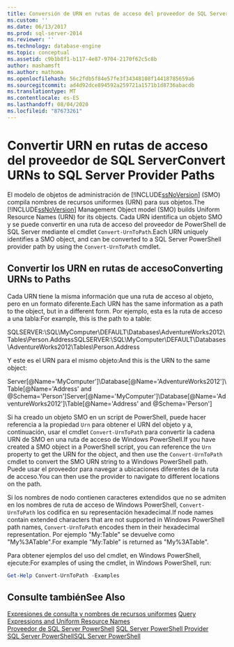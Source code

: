 ```yaml
---
title: Conversión de URN en rutas de acceso del proveedor de SQL Server | Microsoft Docs
ms.custom: ''
ms.date: 06/13/2017
ms.prod: sql-server-2014
ms.reviewer: ''
ms.technology: database-engine
ms.topic: conceptual
ms.assetid: c9b1b8f1-b117-4e87-9704-2170f62c5c8b
author: mashamsft
ms.author: mathoma
ms.openlocfilehash: 56c2fdb5f84e57fe3f34348108f14418785659a6
ms.sourcegitcommit: ad4d92dce894592a259721a1571b1d8736abacdb
ms.translationtype: MT
ms.contentlocale: es-ES
ms.lasthandoff: 08/04/2020
ms.locfileid: "87673261"
---
```

# <a name="convert-urns-to-sql-server-provider-paths"></a><span data-ttu-id="e511a-102">Convertir URN en rutas de acceso del proveedor de SQL Server</span><span class="sxs-lookup"><span data-stu-id="e511a-102">Convert URNs to SQL Server Provider Paths</span></span>
  <span data-ttu-id="e511a-103">El modelo de objetos de administración de [!INCLUDE[ssNoVersion](../includes/ssnoversion-md.md)] (SMO) compila nombres de recursos uniformes (URN) para sus objetos.</span><span class="sxs-lookup"><span data-stu-id="e511a-103">The [!INCLUDE[ssNoVersion](../includes/ssnoversion-md.md)] Management Object model (SMO) builds Uniform Resource Names (URN) for its objects.</span></span> <span data-ttu-id="e511a-104">Cada URN identifica un objeto SMO y se puede convertir en una ruta de acceso del proveedor de PowerShell de SQL Server mediante el cmdlet `Convert-UrnToPath`.</span><span class="sxs-lookup"><span data-stu-id="e511a-104">Each URN uniquely identifies a SMO object, and can be converted to a SQL Server PowerShell provider path by using the `Convert-UrnToPath` cmdlet.</span></span>  
  
## <a name="converting-urns-to-paths"></a><span data-ttu-id="e511a-105">Convertir los URN en rutas de acceso</span><span class="sxs-lookup"><span data-stu-id="e511a-105">Converting URNs to Paths</span></span>  
 <span data-ttu-id="e511a-106">Cada URN tiene la misma información que una ruta de acceso al objeto, pero en un formato diferente.</span><span class="sxs-lookup"><span data-stu-id="e511a-106">Each URN has the same information as a path to the object, but in a different form.</span></span> <span data-ttu-id="e511a-107">Por ejemplo, esta es la ruta de acceso a una tabla:</span><span class="sxs-lookup"><span data-stu-id="e511a-107">For example, this is the path to a table:</span></span>  
  
 <span data-ttu-id="e511a-108">SQLSERVER:\SQL\MyComputer\DEFAULT\Databases\AdventureWorks2012\Tables\Person.Address</span><span class="sxs-lookup"><span data-stu-id="e511a-108">SQLSERVER:\SQL\MyComputer\DEFAULT\Databases\AdventureWorks2012\Tables\Person.Address</span></span>  
  
 <span data-ttu-id="e511a-109">Y este es el URN para el mismo objeto:</span><span class="sxs-lookup"><span data-stu-id="e511a-109">And this is the URN to the same object:</span></span>  
  
 <span data-ttu-id="e511a-110">Server[@Name='MyComputer']\Database[@Name='AdventureWorks2012']\Table[@Name='Address' and @Schema='Person']</span><span class="sxs-lookup"><span data-stu-id="e511a-110">Server[@Name='MyComputer']\Database[@Name='AdventureWorks2012']\Table[@Name='Address' and @Schema='Person']</span></span>  
  
 <span data-ttu-id="e511a-111">Si ha creado un objeto SMO en un script de PowerShell, puede hacer referencia a la propiedad `Urn` para obtener el URN del objeto y a, continuación, usar el cmdlet `Convert-UrnToPath` para convertir la cadena URN de SMO en una ruta de acceso de Windows PowerShell.</span><span class="sxs-lookup"><span data-stu-id="e511a-111">If you have created a SMO object in a PowerShell script, you can reference the `Urn` property to get the URN for the object, and then use the `Convert-UrnToPath` cmdlet to convert the SMO URN string to a Windows PowerShell path.</span></span> <span data-ttu-id="e511a-112">Puede usar el proveedor para navegar a ubicaciones diferentes de la ruta de acceso.</span><span class="sxs-lookup"><span data-stu-id="e511a-112">You can then use the provider to navigate to different locations on the path.</span></span>  
  
 <span data-ttu-id="e511a-113">Si los nombres de nodo contienen caracteres extendidos que no se admiten en los nombres de ruta de acceso de Windows PowerShell, `Convert-UrnToPath` los codifica en su representación hexadecimal.</span><span class="sxs-lookup"><span data-stu-id="e511a-113">If node names contain extended characters that are not supported in Windows PowerShell path names, `Convert-UrnToPath` encodes them in their hexadecimal representation.</span></span> <span data-ttu-id="e511a-114">Por ejemplo "My:Table" se devuelve como "My%3ATable".</span><span class="sxs-lookup"><span data-stu-id="e511a-114">For example "My:Table" is returned as "My%3ATable".</span></span>  
  
 <span data-ttu-id="e511a-115">Para obtener ejemplos del uso del cmdlet, en Windows PowerShell, ejecute:</span><span class="sxs-lookup"><span data-stu-id="e511a-115">For examples of using the cmdlet, in Windows PowerShell, run:</span></span>  
  
```powershell
Get-Help Convert-UrnToPath -Examples  
```  
  
## <a name="see-also"></a><span data-ttu-id="e511a-116">Consulte también</span><span class="sxs-lookup"><span data-stu-id="e511a-116">See Also</span></span>  
 <span data-ttu-id="e511a-117">[Expresiones de consulta y nombres de recursos uniformes](../powershell/query-expressions-and-uniform-resource-names.md) </span><span class="sxs-lookup"><span data-stu-id="e511a-117">[Query Expressions and Uniform Resource Names](../powershell/query-expressions-and-uniform-resource-names.md) </span></span>  
 <span data-ttu-id="e511a-118">[Proveedor de SQL Server PowerShell](../powershell/sql-server-powershell-provider.md) </span><span class="sxs-lookup"><span data-stu-id="e511a-118">[SQL Server PowerShell Provider](../powershell/sql-server-powershell-provider.md) </span></span>  
 [<span data-ttu-id="e511a-119">SQL Server PowerShell</span><span class="sxs-lookup"><span data-stu-id="e511a-119">SQL Server PowerShell</span></span>](../powershell/sql-server-powershell.md)  
